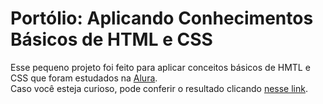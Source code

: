 # Portólio: Aplicando Conhecimentos Básicos de HTML e CSS

Esse pequeno projeto foi feito para aplicar conceitos básicos de HMTL e CSS que foram estudados na [Alura](https://www.alura.com.br).  
Caso você esteja curioso, pode conferir o resultado clicando [nesse link](https://adriangks.github.io/Portfolio-HMTL-e-CSS/root/index.html).
